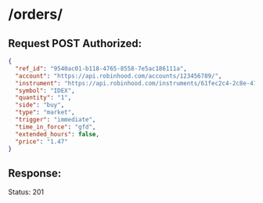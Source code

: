 # /orders/

## Request POST Authorized:

```json
{
  "ref_id": "9540ac01-b118-4765-8558-7e5ac186111a",
  "account": "https://api.robinhood.com/accounts/123456789/",
  "instrument": "https://api.robinhood.com/instruments/61fec2c4-2c8e-470d-88b1-6e211f004d1e/",
  "symbol": "IDEX",
  "quantity": "1",
  "side": "buy",
  "type": "market",
  "trigger": "immediate",
  "time_in_force": "gfd",
  "extended_hours": false,
  "price": "1.47"
}
```

## Response:

Status: 201
